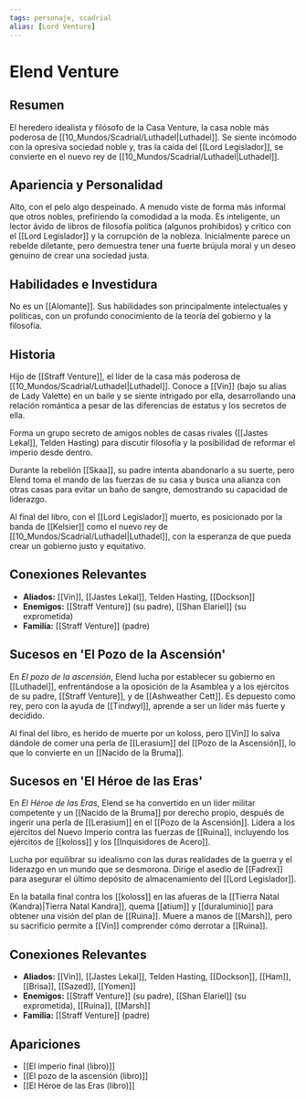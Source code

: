 ```yaml
---
tags: personaje, scadrial
alias: [Lord Venture]
---
```


# Elend Venture

## Resumen
El heredero idealista y filósofo de la Casa Venture, la casa noble más poderosa de [[10_Mundos/Scadrial/Luthadel|Luthadel]]. Se siente incómodo con la opresiva sociedad noble y, tras la caída del [[Lord Legislador]], se convierte en el nuevo rey de [[10_Mundos/Scadrial/Luthadel|Luthadel]].

## Apariencia y Personalidad
Alto, con el pelo algo despeinado. A menudo viste de forma más informal que otros nobles, prefiriendo la comodidad a la moda. Es inteligente, un lector ávido de libros de filosofía política (algunos prohibidos) y crítico con el [[Lord Legislador]] y la corrupción de la nobleza. Inicialmente parece un rebelde diletante, pero demuestra tener una fuerte brújula moral y un deseo genuino de crear una sociedad justa.

## Habilidades e Investidura
No es un [[Alomante]]. Sus habilidades son principalmente intelectuales y políticas, con un profundo conocimiento de la teoría del gobierno y la filosofía.

## Historia
Hijo de [[Straff Venture]], el líder de la casa más poderosa de [[10_Mundos/Scadrial/Luthadel|Luthadel]]. Conoce a [[Vin]] (bajo su alias de Lady Valette) en un baile y se siente intrigado por ella, desarrollando una relación romántica a pesar de las diferencias de estatus y los secretos de ella.

Forma un grupo secreto de amigos nobles de casas rivales ([[Jastes Lekal]], Telden Hasting) para discutir filosofía y la posibilidad de reformar el imperio desde dentro.

Durante la rebelión [[Skaa]], su padre intenta abandonarlo a su suerte, pero Elend toma el mando de las fuerzas de su casa y busca una alianza con otras casas para evitar un baño de sangre, demostrando su capacidad de liderazgo.

Al final del libro, con el [[Lord Legislador]] muerto, es posicionado por la banda de [[Kelsier]] como el nuevo rey de [[10_Mundos/Scadrial/Luthadel|Luthadel]], con la esperanza de que pueda crear un gobierno justo y equitativo.

## Conexiones Relevantes
* **Aliados:** [[Vin]], [[Jastes Lekal]], Telden Hasting, [[Dockson]]
* **Enemigos:** [[Straff Venture]] (su padre), [[Shan Elariel]] (su exprometida)
* **Familia:** [[Straff Venture]] (padre)

## Sucesos en 'El Pozo de la Ascensión'

En *El pozo de la ascensión*, Elend lucha por establecer su gobierno en [[Luthadel]], enfrentándose a la oposición de la Asamblea y a los ejércitos de su padre, [[Straff Venture]], y de [[Ashweather Cett]]. Es depuesto como rey, pero con la ayuda de [[Tindwyl]], aprende a ser un líder más fuerte y decidido.

Al final del libro, es herido de muerte por un koloss, pero [[Vin]] lo salva dándole de comer una perla de [[Lerasium]] del [[Pozo de la Ascensión]], lo que lo convierte en un [[Nacido de la Bruma]].

## Sucesos en 'El Héroe de las Eras'

En *El Héroe de las Eras*, Elend se ha convertido en un líder militar competente y un [[Nacido de la Bruma]] por derecho propio, después de ingerir una perla de [[Lerasium]] en el [[Pozo de la Ascensión]]. Lidera a los ejércitos del Nuevo Imperio contra las fuerzas de [[Ruina]], incluyendo los ejércitos de [[koloss]] y los [[Inquisidores de Acero]].

Lucha por equilibrar su idealismo con las duras realidades de la guerra y el liderazgo en un mundo que se desmorona. Dirige el asedio de [[Fadrex]] para asegurar el último depósito de almacenamiento del [[Lord Legislador]].

En la batalla final contra los [[koloss]] en las afueras de la [[Tierra Natal (Kandra)|Tierra Natal Kandra]], quema [[atium]] y [[duraluminio]] para obtener una visión del plan de [[Ruina]]. Muere a manos de [[Marsh]], pero su sacrificio permite a [[Vin]] comprender cómo derrotar a [[Ruina]].

## Conexiones Relevantes
* **Aliados:** [[Vin]], [[Jastes Lekal]], Telden Hasting, [[Dockson]], [[Ham]], [[Brisa]], [[Sazed]], [[Yomen]]
* **Enemigos:** [[Straff Venture]] (su padre), [[Shan Elariel]] (su exprometida), [[Ruina]], [[Marsh]]
* **Familia:** [[Straff Venture]] (padre)

## Apariciones
* [[El imperio final (libro)]]
* [[El pozo de la ascensión (libro)]]
* [[El Héroe de las Eras (libro)]]
